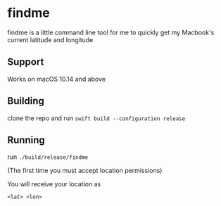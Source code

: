 # findme

findme is a little command line tool for me to quickly get my Macbook's current latitude and longitude

## Support

Works on macOS 10.14 and above

## Building

clone the repo and run `swift build --configuration release`

## Running

run `./build/release/findme`

(The first time you must accept location permissions)

You will receive your location as

`<lat> <lon>`
